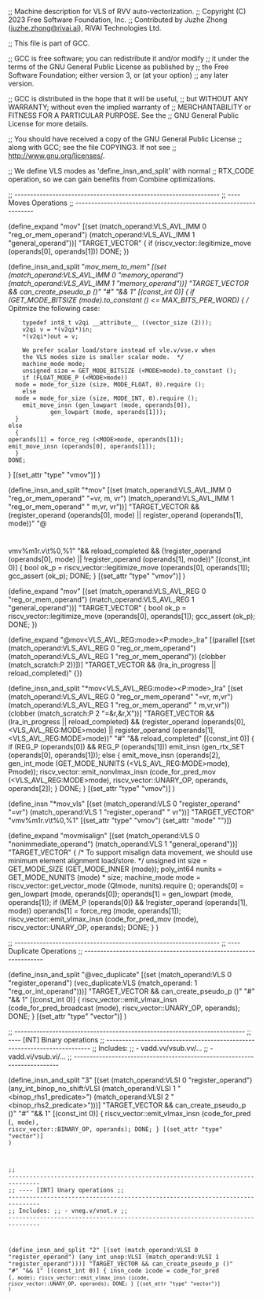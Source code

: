 ;; Machine description for VLS of RVV auto-vectorization.
;; Copyright (C) 2023 Free Software Foundation, Inc.
;; Contributed by Juzhe Zhong (juzhe.zhong@rivai.ai), RiVAI Technologies Ltd.

;; This file is part of GCC.

;; GCC is free software; you can redistribute it and/or modify
;; it under the terms of the GNU General Public License as published by
;; the Free Software Foundation; either version 3, or (at your option)
;; any later version.

;; GCC is distributed in the hope that it will be useful,
;; but WITHOUT ANY WARRANTY; without even the implied warranty of
;; MERCHANTABILITY or FITNESS FOR A PARTICULAR PURPOSE.  See the
;; GNU General Public License for more details.

;; You should have received a copy of the GNU General Public License
;; along with GCC; see the file COPYING3.  If not see
;; <http://www.gnu.org/licenses/>.

;; We define VLS modes as 'define_insn_and_split' with normal
;; RTX_CODE operation, so we can gain benefits from Combine optimizations.

;; -----------------------------------------------------------------
;; ---- Moves Operations
;; -----------------------------------------------------------------

(define_expand "mov<mode>"
  [(set (match_operand:VLS_AVL_IMM 0 "reg_or_mem_operand")
	(match_operand:VLS_AVL_IMM 1 "general_operand"))]
  "TARGET_VECTOR"
{
  if (riscv_vector::legitimize_move (operands[0], operands[1]))
    DONE;
})

(define_insn_and_split "*mov<mode>_mem_to_mem"
  [(set (match_operand:VLS_AVL_IMM 0 "memory_operand")
	(match_operand:VLS_AVL_IMM 1 "memory_operand"))]
  "TARGET_VECTOR && can_create_pseudo_p ()"
  "#"
  "&& 1"
  [(const_int 0)]
  {
    if (GET_MODE_BITSIZE (<MODE>mode).to_constant () <= MAX_BITS_PER_WORD)
      {
        /* Opitmize the following case:

	    typedef int8_t v2qi __attribute__ ((vector_size (2)));
	    v2qi v = *(v2qi*)in;
	    *(v2qi*)out = v;

	    We prefer scalar load/store instead of vle.v/vse.v when
	    the VLS modes size is smaller scalar mode.  */
        machine_mode mode;
        unsigned size = GET_MODE_BITSIZE (<MODE>mode).to_constant ();
        if (FLOAT_MODE_P (<MODE>mode))
	  mode = mode_for_size (size, MODE_FLOAT, 0).require ();
        else
	  mode = mode_for_size (size, MODE_INT, 0).require ();
        emit_move_insn (gen_lowpart (mode, operands[0]),
		        gen_lowpart (mode, operands[1]));
      }
    else
      {
	operands[1] = force_reg (<MODE>mode, operands[1]);
	emit_move_insn (operands[0], operands[1]);
      }
    DONE;
  }
  [(set_attr "type" "vmov")]
)

(define_insn_and_split "*mov<mode>"
  [(set (match_operand:VLS_AVL_IMM 0 "reg_or_mem_operand" "=vr, m, vr")
	(match_operand:VLS_AVL_IMM 1 "reg_or_mem_operand" "  m,vr, vr"))]
  "TARGET_VECTOR
   && (register_operand (operands[0], <MODE>mode)
       || register_operand (operands[1], <MODE>mode))"
  "@
   #
   #
   vmv%m1r.v\t%0,%1"
  "&& reload_completed
   && (!register_operand (operands[0], <MODE>mode)
       || !register_operand (operands[1], <MODE>mode))"
  [(const_int 0)]
  {
    bool ok_p = riscv_vector::legitimize_move (operands[0], operands[1]);
    gcc_assert (ok_p);
    DONE;
  }
  [(set_attr "type" "vmov")]
)

(define_expand "mov<mode>"
  [(set (match_operand:VLS_AVL_REG 0 "reg_or_mem_operand")
	(match_operand:VLS_AVL_REG 1 "general_operand"))]
  "TARGET_VECTOR"
{
  bool ok_p = riscv_vector::legitimize_move (operands[0], operands[1]);
  gcc_assert (ok_p);
  DONE;
})

(define_expand "@mov<VLS_AVL_REG:mode><P:mode>_lra"
  [(parallel
    [(set (match_operand:VLS_AVL_REG 0 "reg_or_mem_operand")
	  (match_operand:VLS_AVL_REG 1 "reg_or_mem_operand"))
   (clobber (match_scratch:P 2))])]
  "TARGET_VECTOR && (lra_in_progress || reload_completed)"
{})

(define_insn_and_split "*mov<VLS_AVL_REG:mode><P:mode>_lra"
  [(set (match_operand:VLS_AVL_REG 0 "reg_or_mem_operand" "=vr, m,vr")
	(match_operand:VLS_AVL_REG 1 "reg_or_mem_operand" "  m,vr,vr"))
   (clobber (match_scratch:P 2 "=&r,&r,X"))]
  "TARGET_VECTOR && (lra_in_progress || reload_completed)
   && (register_operand (operands[0], <VLS_AVL_REG:MODE>mode)
       || register_operand (operands[1], <VLS_AVL_REG:MODE>mode))"
  "#"
  "&& reload_completed"
  [(const_int 0)]
{
  if (REG_P (operands[0]) && REG_P (operands[1]))
      emit_insn (gen_rtx_SET (operands[0], operands[1]));
  else
    {
      emit_move_insn (operands[2], gen_int_mode (GET_MODE_NUNITS (<VLS_AVL_REG:MODE>mode),
						 Pmode));
      riscv_vector::emit_nonvlmax_insn (code_for_pred_mov (<VLS_AVL_REG:MODE>mode),
					 riscv_vector::UNARY_OP, operands, operands[2]);
    }
  DONE;
}
  [(set_attr "type" "vmov")]
)

(define_insn "*mov<mode>_vls"
  [(set (match_operand:VLS 0 "register_operand" "=vr")
	(match_operand:VLS 1 "register_operand" " vr"))]
  "TARGET_VECTOR"
  "vmv%m1r.v\t%0,%1"
  [(set_attr "type" "vmov")
   (set_attr "mode" "<MODE>")])

(define_expand "movmisalign<mode>"
  [(set (match_operand:VLS 0 "nonimmediate_operand")
	(match_operand:VLS 1 "general_operand"))]
  "TARGET_VECTOR"
  {
    /* To support misalign data movement, we should use
       minimum element alignment load/store.  */
    unsigned int size = GET_MODE_SIZE (GET_MODE_INNER (<MODE>mode));
    poly_int64 nunits = GET_MODE_NUNITS (<MODE>mode) * size;
    machine_mode mode = riscv_vector::get_vector_mode (QImode, nunits).require ();
    operands[0] = gen_lowpart (mode, operands[0]);
    operands[1] = gen_lowpart (mode, operands[1]);
    if (MEM_P (operands[0]) && !register_operand (operands[1], mode))
      operands[1] = force_reg (mode, operands[1]);
    riscv_vector::emit_vlmax_insn (code_for_pred_mov (mode), riscv_vector::UNARY_OP, operands);
    DONE;
  }
)

;; -----------------------------------------------------------------
;; ---- Duplicate Operations
;; -----------------------------------------------------------------

(define_insn_and_split "@vec_duplicate<mode>"
  [(set (match_operand:VLS 0 "register_operand")
        (vec_duplicate:VLS
          (match_operand:<VEL> 1 "reg_or_int_operand")))]
  "TARGET_VECTOR && can_create_pseudo_p ()"
  "#"
  "&& 1"
  [(const_int 0)]
  {
    riscv_vector::emit_vlmax_insn (code_for_pred_broadcast (<MODE>mode),
                                   riscv_vector::UNARY_OP, operands);
    DONE;
  }
  [(set_attr "type" "vector")]
)

;; -------------------------------------------------------------------------
;; ---- [INT] Binary operations
;; -------------------------------------------------------------------------
;; Includes:
;; - vadd.vv/vsub.vv/...
;; - vadd.vi/vsub.vi/...
;; -------------------------------------------------------------------------

(define_insn_and_split "<optab><mode>3"
  [(set (match_operand:VLSI 0 "register_operand")
    (any_int_binop_no_shift:VLSI
     (match_operand:VLSI 1 "<binop_rhs1_predicate>")
     (match_operand:VLSI 2 "<binop_rhs2_predicate>")))]
  "TARGET_VECTOR && can_create_pseudo_p ()"
  "#"
  "&& 1"
  [(const_int 0)]
{
  riscv_vector::emit_vlmax_insn (code_for_pred (<CODE>, <MODE>mode),
				  riscv_vector::BINARY_OP, operands);
  DONE;
}
[(set_attr "type" "vector")]
)

;; -------------------------------------------------------------------------------
;; ---- [INT] Unary operations
;; -------------------------------------------------------------------------------
;; Includes:
;; - vneg.v/vnot.v
;; -------------------------------------------------------------------------------

(define_insn_and_split "<optab><mode>2"
  [(set (match_operand:VLSI 0 "register_operand")
    (any_int_unop:VLSI
     (match_operand:VLSI 1 "register_operand")))]
  "TARGET_VECTOR && can_create_pseudo_p ()"
  "#"
  "&& 1"
  [(const_int 0)]
{
  insn_code icode = code_for_pred (<CODE>, <MODE>mode);
  riscv_vector::emit_vlmax_insn (icode, riscv_vector::UNARY_OP, operands);
  DONE;
}
[(set_attr "type" "vector")]
)
